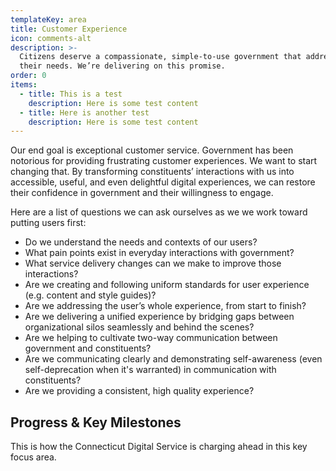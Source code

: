 ```yaml
---
templateKey: area
title: Customer Experience
icon: comments-alt
description: >-
  Citizens deserve a compassionate, simple-to-use government that addresses
  their needs. We’re delivering on this promise.
order: 0
items:
  - title: This is a test
    description: Here is some test content
  - title: Here is another test
    description: Here is some test content
---
```

Our end goal is exceptional customer service. Government has been notorious for providing frustrating customer experiences. We want to start changing that. By transforming constituents’ interactions with us into accessible, useful, and even delightful digital experiences, we can restore their confidence in government and their willingness to engage.

Here are a list of questions we can ask ourselves as we we work toward putting users first: 

* Do we understand the needs and contexts of our users? 
* What pain points exist in everyday interactions with government?
* What service delivery changes can we make to improve those interactions?
* Are we creating and following uniform standards for user experience (e.g. content and style guides)?
* Are we addressing the user’s whole experience, from start to finish?
* Are we delivering a unified experience by bridging gaps between organizational silos seamlessly and behind the scenes?
* Are we helping to cultivate two-way communication between government and constituents?
* Are we communicating clearly and demonstrating self-awareness (even self-deprecation when it's warranted) in communication with constituents?
* Are we providing a consistent, high quality experience?

## Progress & Key Milestones

This is how the Connecticut Digital Service is charging ahead in this key focus area.
